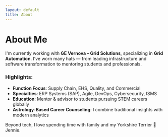```yaml
---
layout: default
title: About
---
```


# About Me

I'm currently working with **GE Vernova – Grid Solutions**, specializing in **Grid Automation**. I’ve worn many hats — from leading infrastructure and software transformation to mentoring students and professionals.

### Highlights:
- **Function Focus**: Supply Chain, EHS, Quality, and Commercial
- **Specialties**: ERP Systems (SAP), Agile, DevOps, Cybersecurity, ISMS
- **Education**: Mentor & advisor to students pursuing STEM careers globally
- **Astrology-Based Career Counseling**: I combine traditional insights with modern analytics

Beyond tech, I love spending time with family and my Yorkshire Terrier 🐾 Jennie.
